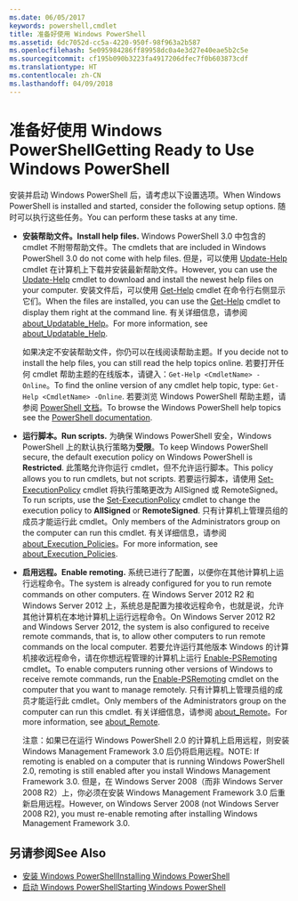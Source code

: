 ```yaml
---
ms.date: 06/05/2017
keywords: powershell,cmdlet
title: 准备好使用 Windows PowerShell
ms.assetid: 6dc7052d-cc5a-4220-950f-98f963a2b587
ms.openlocfilehash: 5e095984286ff89958dc0a4e3d27e40eae5b2c5e
ms.sourcegitcommit: cf195b090b3223fa4917206dfec7f0b603873cdf
ms.translationtype: HT
ms.contentlocale: zh-CN
ms.lasthandoff: 04/09/2018
---
```

# <a name="getting-ready-to-use-windows-powershell"></a><span data-ttu-id="4f8d8-103">准备好使用 Windows PowerShell</span><span class="sxs-lookup"><span data-stu-id="4f8d8-103">Getting Ready to Use Windows PowerShell</span></span>
<span data-ttu-id="4f8d8-104">安装并启动 Windows PowerShell 后，请考虑以下设置选项。</span><span class="sxs-lookup"><span data-stu-id="4f8d8-104">When Windows PowerShell is installed and started, consider the following setup options.</span></span> <span data-ttu-id="4f8d8-105">随时可以执行这些任务。</span><span class="sxs-lookup"><span data-stu-id="4f8d8-105">You can perform these tasks at any time.</span></span>

- <span data-ttu-id="4f8d8-106">**安装帮助文件。**</span><span class="sxs-lookup"><span data-stu-id="4f8d8-106">**Install help files.**</span></span> <span data-ttu-id="4f8d8-107">Windows PowerShell 3.0 中包含的 cmdlet 不附带帮助文件。</span><span class="sxs-lookup"><span data-stu-id="4f8d8-107">The cmdlets that are included in Windows PowerShell 3.0 do not come with help files.</span></span> <span data-ttu-id="4f8d8-108">但是，可以使用 [Update-Help](/powershell/module/microsoft.powershell.core/update-help) cmdlet 在计算机上下载并安装最新帮助文件。</span><span class="sxs-lookup"><span data-stu-id="4f8d8-108">However, you can use the [Update-Help](/powershell/module/microsoft.powershell.core/update-help) cmdlet to download and install the newest help files on your computer.</span></span> <span data-ttu-id="4f8d8-109">安装文件后，可以使用 [Get-Help](/powershell/module/microsoft.powershell.core/get-help) cmdlet 在命令行右侧显示它们。</span><span class="sxs-lookup"><span data-stu-id="4f8d8-109">When the files are installed, you can use the [Get-Help](/powershell/module/microsoft.powershell.core/get-help) cmdlet to display them right at the command line.</span></span> <span data-ttu-id="4f8d8-110">有关详细信息，请参阅 [about_Updatable_Help](/powershell/module/microsoft.powershell.core/about/about_updatable_help)。</span><span class="sxs-lookup"><span data-stu-id="4f8d8-110">For more information, see [about_Updatable_Help](/powershell/module/microsoft.powershell.core/about/about_updatable_help).</span></span>

    <span data-ttu-id="4f8d8-111">如果决定不安装帮助文件，你仍可以在线阅读帮助主题。</span><span class="sxs-lookup"><span data-stu-id="4f8d8-111">If you decide not to install the help files, you can still read the help topics online.</span></span> <span data-ttu-id="4f8d8-112">若要打开任何 cmdlet 帮助主题的在线版本，请键入：`Get-Help <CmdletName> -Online`。</span><span class="sxs-lookup"><span data-stu-id="4f8d8-112">To find the online version of any cmdlet help topic, type: `Get-Help <CmdletName> -Online`.</span></span> <span data-ttu-id="4f8d8-113">若要浏览 Windows PowerShell 帮助主题，请参阅 [PowerShell 文档](/powershell/scripting)。</span><span class="sxs-lookup"><span data-stu-id="4f8d8-113">To browse the Windows PowerShell help topics see the [PowerShell documentation](/powershell/scripting).</span></span>

- <span data-ttu-id="4f8d8-114">**运行脚本。**</span><span class="sxs-lookup"><span data-stu-id="4f8d8-114">**Run scripts.**</span></span> <span data-ttu-id="4f8d8-115">为确保 Windows PowerShell 安全，Windows PowerShell 上的默认执行策略为**受限**。</span><span class="sxs-lookup"><span data-stu-id="4f8d8-115">To keep Windows PowerShell secure, the default execution policy on Windows PowerShell is **Restricted**.</span></span> <span data-ttu-id="4f8d8-116">此策略允许你运行 cmdlet，但不允许运行脚本。</span><span class="sxs-lookup"><span data-stu-id="4f8d8-116">This policy allows you to run cmdlets, but not scripts.</span></span> <span data-ttu-id="4f8d8-117">若要运行脚本，请使用 [Set-ExecutionPolicy](/powershell/module/microsoft.powershell.security/set-executionpolicy) cmdlet 将执行策略更改为 AllSigned 或 RemoteSigned。</span><span class="sxs-lookup"><span data-stu-id="4f8d8-117">To run scripts, use the [Set-ExecutionPolicy](/powershell/module/microsoft.powershell.security/set-executionpolicy) cmdlet to change the execution policy to **AllSigned** or **RemoteSigned**.</span></span> <span data-ttu-id="4f8d8-118">只有计算机上管理员组的成员才能运行此 cmdlet。</span><span class="sxs-lookup"><span data-stu-id="4f8d8-118">Only members of the Administrators group on the computer can run this cmdlet.</span></span> <span data-ttu-id="4f8d8-119">有关详细信息，请参阅 [about_Execution_Policies](/powershell/module/microsoft.powershell.core/about/about_execution_policies)。</span><span class="sxs-lookup"><span data-stu-id="4f8d8-119">For more information, see [about_Execution_Policies](/powershell/module/microsoft.powershell.core/about/about_execution_policies).</span></span>

- <span data-ttu-id="4f8d8-120">**启用远程。**</span><span class="sxs-lookup"><span data-stu-id="4f8d8-120">**Enable remoting.**</span></span> <span data-ttu-id="4f8d8-121">系统已进行了配置，以便你在其他计算机上运行远程命令。</span><span class="sxs-lookup"><span data-stu-id="4f8d8-121">The system is already configured for you to run remote commands on other computers.</span></span> <span data-ttu-id="4f8d8-122">在 Windows Server 2012 R2 和 Windows Server 2012 上，系统总是配置为接收远程命令，也就是说，允许其他计算机在本地计算机上运行远程命令。</span><span class="sxs-lookup"><span data-stu-id="4f8d8-122">On Windows Server 2012 R2 and Windows Server 2012, the system is also configured to receive remote commands, that is, to allow other computers to run remote commands on the local computer.</span></span> <span data-ttu-id="4f8d8-123">若要允许运行其他版本 Windows 的计算机接收远程命令，请在你想远程管理的计算机上运行 [Enable-PSRemoting](/powershell/module/microsoft.powershell.core/enable-psremoting) cmdlet。</span><span class="sxs-lookup"><span data-stu-id="4f8d8-123">To enable computers running other versions of Windows to receive remote commands, run the [Enable-PSRemoting](/powershell/module/microsoft.powershell.core/enable-psremoting) cmdlet on the computer that you want to manage remotely.</span></span> <span data-ttu-id="4f8d8-124">只有计算机上管理员组的成员才能运行此 cmdlet。</span><span class="sxs-lookup"><span data-stu-id="4f8d8-124">Only members of the Administrators group on the computer can run this cmdlet.</span></span> <span data-ttu-id="4f8d8-125">有关详细信息，请参阅 [about_Remote](/powershell/module/microsoft.powershell.core/about/about_remote)。</span><span class="sxs-lookup"><span data-stu-id="4f8d8-125">For more information, see [about_Remote](/powershell/module/microsoft.powershell.core/about/about_remote).</span></span>

    <span data-ttu-id="4f8d8-126">注意：如果已在运行 Windows PowerShell 2.0 的计算机上启用远程，则安装 Windows Management Framework 3.0 后仍将启用远程。</span><span class="sxs-lookup"><span data-stu-id="4f8d8-126">NOTE: If remoting is enabled on a computer that is running Windows PowerShell 2.0, remoting is still enabled after you install Windows Management Framework 3.0.</span></span> <span data-ttu-id="4f8d8-127">但是，在 Windows Server 2008（而非 Windows Server 2008 R2）上，你必须在安装 Windows Management Framework 3.0 后重新启用远程。</span><span class="sxs-lookup"><span data-stu-id="4f8d8-127">However, on Windows Server 2008 (not Windows Server 2008 R2), you must re-enable remoting after installing Windows Management Framework 3.0.</span></span>

## <a name="see-also"></a><span data-ttu-id="4f8d8-128">另请参阅</span><span class="sxs-lookup"><span data-stu-id="4f8d8-128">See Also</span></span>
- [<span data-ttu-id="4f8d8-129">安装 Windows PowerShell</span><span class="sxs-lookup"><span data-stu-id="4f8d8-129">Installing Windows PowerShell</span></span>](../setup/Installing-Windows-PowerShell.md)
- [<span data-ttu-id="4f8d8-130">启动 Windows PowerShell</span><span class="sxs-lookup"><span data-stu-id="4f8d8-130">Starting Windows PowerShell</span></span>](/powershell/scripting/setup/starting-windows-powershell)